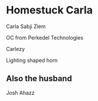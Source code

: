 # Homestuck Carla

Carla Sabji Ziem

OC from Perkedel Technologies

Carlezy

Lighting shaped horn

## Also the husband

Josh Ahazz